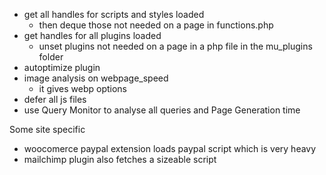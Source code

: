 - get all handles for scripts and styles loaded
    - then deque those not needed on a page in functions.php
- get handles for all plugins loaded
    - unset plugins not needed on a page in a php file in the mu_plugins folder
- autoptimize plugin
- image analysis on webpage_speed
    - it gives webp options
- defer all js files
- use Query Monitor to analyse all queries and Page Generation time

Some site specific
- woocomerce paypal extension loads paypal script which is very heavy
- mailchimp plugin also fetches a sizeable script